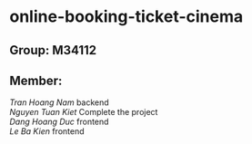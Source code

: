 # online-booking-ticket-cinema
## Group: M34112
## Member: 
*Tran Hoang Nam* backend <br /> 
*Nguyen Tuan Kiet* Complete the project <br /> 
*Dang Hoang Duc* frontend <br />
*Le Ba Kien* frontend <br />
